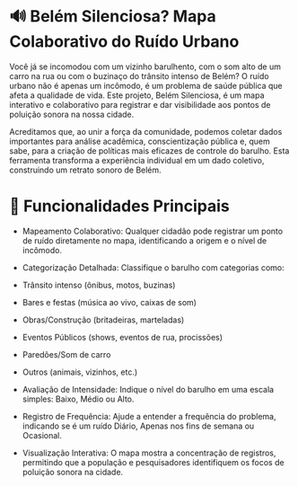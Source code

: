 # 🔊 Belém Silenciosa? Mapa Colaborativo do Ruído Urbano
Você já se incomodou com um vizinho barulhento, com o som alto de um carro na rua ou com o buzinaço do trânsito intenso
de Belém? O ruído urbano não é apenas um incômodo, é um problema de saúde pública que afeta a qualidade de vida. Este
projeto, Belém Silenciosa, é um mapa interativo e colaborativo para registrar e dar visibilidade aos pontos de poluição
sonora na nossa cidade.

Acreditamos que, ao unir a força da comunidade, podemos coletar dados importantes para análise acadêmica, 
conscientização pública e, quem sabe, para a criação de políticas mais eficazes de controle do barulho. Esta 
ferramenta transforma a experiência individual em um dado coletivo, construindo um retrato sonoro de Belém.

# 🎯 Funcionalidades Principais
- Mapeamento Colaborativo: Qualquer cidadão pode registrar um ponto de ruído diretamente no mapa, identificando a origem e o nível de incômodo.

- Categorização Detalhada: Classifique o barulho com categorias como:

- Trânsito intenso (ônibus, motos, buzinas)

- Bares e festas (música ao vivo, caixas de som)

- Obras/Construção (britadeiras, marteladas)

- Eventos Públicos (shows, eventos de rua, procissões)

- Paredões/Som de carro

- Outros (animais, vizinhos, etc.)

- Avaliação de Intensidade: Indique o nível do barulho em uma escala simples: Baixo, Médio ou Alto.

- Registro de Frequência: Ajude a entender a frequência do problema, indicando se é um ruído Diário, Apenas nos fins de semana ou Ocasional.

- Visualização Interativa: O mapa mostra a concentração de registros, permitindo que a população e pesquisadores identifiquem os focos de poluição sonora na cidade.



